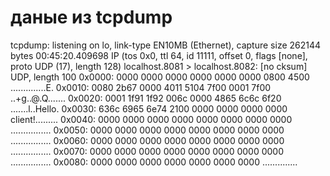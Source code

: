# даные из tcpdump
tcpdump: listening on lo, link-type EN10MB (Ethernet), capture size 262144 bytes
00:45:20.409698 IP (tos 0x0, ttl 64, id 11111, offset 0, flags [none], proto UDP (17), length 128)
localhost.8081 > localhost.8082: [no cksum] UDP, length 100
0x0000:  0000 0000 0000 0000 0000 0000 0800 4500  ..............E.
0x0010:  0080 2b67 0000 4011 5104 7f00 0001 7f00  ..+g..@.Q.......
0x0020:  0001 1f91 1f92 006c 0000 4865 6c6c 6f20  .......l..Hello.
0x0030:  636c 6965 6e74 2100 0000 0000 0000 0000  client!.........
0x0040:  0000 0000 0000 0000 0000 0000 0000 0000  ................
0x0050:  0000 0000 0000 0000 0000 0000 0000 0000  ................
0x0060:  0000 0000 0000 0000 0000 0000 0000 0000  ................
0x0070:  0000 0000 0000 0000 0000 0000 0000 0000  ................
0x0080:  0000 0000 0000 0000 0000 0000 0000       ..............
